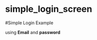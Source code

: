 # simple_login_screen

#Simple Login Example 

using <strong>Email</strong> and  <strong>password</strong> 

